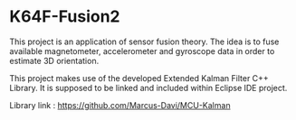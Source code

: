 # K64F-Fusion2

This project is an application of sensor fusion theory. The idea is to fuse available magnetometer, accelerometer and gyroscope data in order to estimate 3D orientation.

This project makes use of the developed Extended Kalman Filter C++ Library. It is supposed to be linked and included within Eclipse IDE project.

Library link : https://github.com/Marcus-Davi/MCU-Kalman


